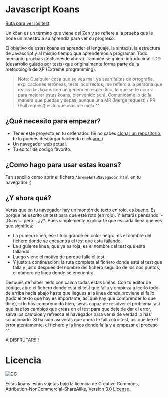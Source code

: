 # Javascript Koans

[Ruta para ver los test](https://moofox.github.io/JavascriptKoans/index.html)

Un kōan es un término que viene del Zen y se refiere a la prueba que le pone un maestro a su aprendiz para ver su progreso.

El objetivo de estas koans es aprender el lenguaje, la sintaxis, la estructura de Javascript y al mismo tiempo que aprendemos a programar. Todo mediante pruebas (tests desde ahora). También se quiere introducir al TDD (desarrollo guiado por tests) que originalmente forma parte de la metodología de XP (Extreme programming).

> Nota: Cualquier cosa que se vea mal, ya sean faltas de ortografía, explicaciones erróneas, tests incorrectos, me refiero a la persona que realiza las koans con un genero en especifico, lo que se te ocurra para mejorar estas koans, bienvenido será. Comunicame lo de la manera que puedas y sepas, aunque una MR (Merge request) / PR (Pull request) es lo que más me mola ^^

## ¿Qué necesito para empezar?

- Tener este proyecto en tu ordenador. (Si no sabes [clonar un repositorio](https://git-scm.com/book/es/v2/Fundamentos-de-Git-Obteniendo-un-repositorio-Git), te lo puedes descargar haciendo click [aqui](https://gitlab.com/zero_live/javascriptkoans/-/archive/main/javascriptkoans-main.zip))
- Un navegador web actual.
- Tu editor de código favorito.

## ¿Como hago para usar estas koans?

Tan sencillo como abrir el fichero `AbremeEnTuNavegador.html` en tu navegador ;)

## ¿Y ahora qué?

Verás que en tu navegador hay un montón de texto en rojo, es bueno. Es porque he escrito un test para que esté roto (en rojo). Y estarás pensando: - ¡Guay!... pero... ¿y?.
Pues simplemente explicarte que es cada línea que ves que significa:

- La primera línea, ese titulo grande en color negro, es el nombre del fichero
donde se encuentra el test que esta fallando.
- La siguiente línea, que ya es roja, es el nombre del test que está fallando.
- Luego viene el motivo de porque falla el test.
- Y justo a continuación, la ruta completa al fichero donde está el test que
falla y justo después del nombre del fichero seguido de los dos puntos, el
número de línea donde se encuentra.

Después de haber leído con calma todas estas líneas. Con tu editor de código,
abre el fichero donde está el test que falla y empieza a leerlo todo de arriba
hacia abajo hasta que llegues a la línea donde proviene el fallo (todo el texto
que hay es importante, así que hay que comprender lo que dice), si lo has
comprendido bien, serás capaz de resolver el problema, así que haz los cambios
que creas en el test para que deje de dar el error, salva los cambios y refresca
el navegador para ver si de verdad lo has solucionado. Si ha sido así verás que
ahora te falla otro test, así que lee el error atentamente, el fichero y la
línea donde falla y a empezar el proceso ^^

A DISFRUTAR!!!!

# Licencia

![CC](http://i.creativecommons.org/l/by-nc-sa/3.0/88x31.png)

Estas koans están sujetas bajo la licencia de Creative Commons,
Attribution-NonCommercial-ShareAlike, Version 3.0 [License](http://creativecommons.org/licenses/by-nc-sa/3.0/).
